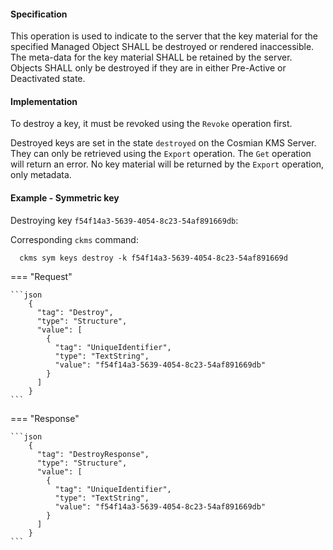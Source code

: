 #### Specification

This operation is used to indicate to the server that the key material for the specified Managed Object SHALL be
destroyed or rendered inaccessible. The meta-data for the key material SHALL be retained by the server. Objects SHALL
only be destroyed if they are in either Pre-Active or Deactivated state.

#### Implementation

To destroy a key, it must be revoked using the `Revoke` operation first.

Destroyed keys are set in the state `destroyed` on the Cosmian KMS Server. They can only be retrieved using the
`Export` operation. The `Get` operation will return an error. No key material will be returned by the `Export`
operation, only metadata.

#### Example - Symmetric key

Destroying key `f54f14a3-5639-4054-8c23-54af891669db`:

Corresponding `ckms` command:

```shell
  ckms sym keys destroy -k f54f14a3-5639-4054-8c23-54af891669d
```

=== "Request"

    ```json
        {
          "tag": "Destroy",
          "type": "Structure",
          "value": [
            {
              "tag": "UniqueIdentifier",
              "type": "TextString",
              "value": "f54f14a3-5639-4054-8c23-54af891669db"
            }
          ]
        }
    ```

=== "Response"

    ```json
        {
          "tag": "DestroyResponse",
          "type": "Structure",
          "value": [
            {
              "tag": "UniqueIdentifier",
              "type": "TextString",
              "value": "f54f14a3-5639-4054-8c23-54af891669db"
            }
          ]
        }
    ```

